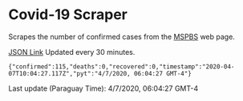# Covid-19 Scraper

Scrapes the number of confirmed cases from the [MSPBS](https://www.mspbs.gov.py/covid-19.php) web page.

[JSON Link](https://jmayalag.github.io/covid19-scrape/cases.json)
Updated every 30 minutes.
```
{"confirmed":115,"deaths":0,"recovered":0,"timestamp":"2020-04-07T10:04:27.117Z","pyt":"4/7/2020, 06:04:27 GMT-4"}
```
Last update (Paraguay Time): 4/7/2020, 06:04:27 GMT-4